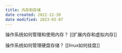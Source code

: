 ```yaml
---
title: 内存和存储
date created: 2022-12-30
date modified: 2023-03-07
---
```


操作系统如何管理和使用内存？
[[扩展内存和虚拟内存]]

操作系统如何管理硬盘存储？
[[linux如何挂盘]]
